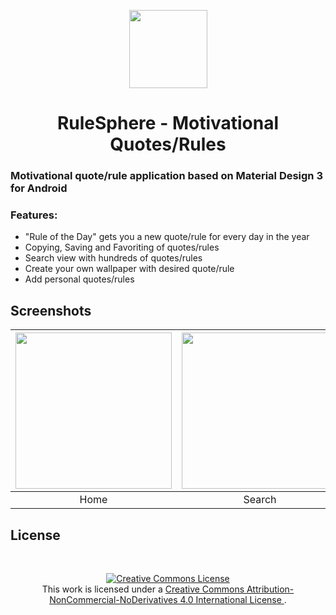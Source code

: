 <p align="center">
  <img src="https://github.com/MarkoPvlkvc/RuleSphere/assets/98759639/33123446-6618-47a3-8810-ba254390dc33" style="height: 125px; width: 125px">

  <h1 align="center">RuleSphere - Motivational Quotes/Rules</h1>
</p>

### Motivational quote/rule application based on Material Design 3 for Android

### Features:
- "Rule of the Day" gets you a new quote/rule for every day in the year
- Copying, Saving and Favoriting of quotes/rules
- Search view with hundreds of quotes/rules
- Create your own wallpaper with desired quote/rule
- Add personal quotes/rules

## Screenshots

| <img src="https://github.com/MarkoPvlkvc/RuleSphere/assets/98759639/1148997d-f9cc-4c50-bab7-a8c6636db4ea" style="width: 250px;"> | <img src="https://github.com/MarkoPvlkvc/RuleSphere/assets/98759639/a2462fda-ffab-47e1-9515-6f8c49599835" style="width: 250px;"> | <img src="https://github.com/MarkoPvlkvc/RuleSphere/assets/98759639/62e481fc-6f5c-48eb-8c15-14dab53a8c26" style="width: 250px;"> | <img src="https://github.com/MarkoPvlkvc/RuleSphere/assets/98759639/c72c0b01-0138-4390-8d5b-2e95db86d0df" style="width: 250px;"> |
| :--: | :--: | :--: | :--: |
| Home | Search | Design | My Rules |

## License

<br>
<p align="center">
  <a rel="license" href="http://creativecommons.org/licenses/by-nc-nd/4.0/">
  <img alt="Creative Commons License" style="border-width:0" src="https://i.creativecommons.org/l/by-nc-nd/4.0/88x31.png" />
</a><br />
This work is licensed under a
<a rel="license" href="http://creativecommons.org/licenses/by-nc-nd/4.0/">
  Creative Commons Attribution-NonCommercial-NoDerivatives 4.0 International License
</a>.
</p>

